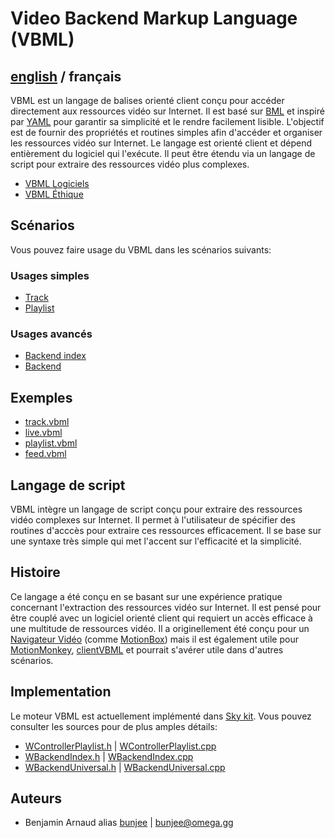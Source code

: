 # Video Backend Markup Language (VBML)

## [english](../README.md) / français

VBML est un langage de balises orienté client conçu pour accéder directement aux ressources vidéo
sur Internet. Il est basé sur [BML](https://github.com/omega-gg/BML) et inspiré par [YAML](https://fr.wikipedia.org/wiki/YAML)
pour garantir sa simplicité et le rendre facilement lisible. L'objectif est de fournir des
propriétés et routines simples afin d'accéder et organiser les ressources vidéo sur Internet. Le
langage est orienté client et dépend entièrement du logiciel qui l'exécute. Il peut être étendu via
un langage de script pour extraire des ressources vidéo plus complexes.

- [VBML Logiciels](software.md)
- [VBML Éthique](ethics.md)

## Scénarios

Vous pouvez faire usage du VBML dans les scénarios suivants:

### Usages simples

- [Track](../doc/track.md)
- [Playlist](../doc/playlist.md)

### Usages avancés

- [Backend index](../doc/index.md)
- [Backend](../doc/backend.md)

## Exemples

- [track.vbml](../samples/track.vbml)
- [live.vbml](../samples/live.vbml)
- [playlist.vbml](../samples/playlist.vbml)
- [feed.vbml](../samples/feed.vbml)

## Langage de script

VBML intègre un langage de script conçu pour extraire des ressources vidéo complexes sur Internet.
Il permet à l'utilisateur de spécifier des routines d'acccès pour extraire ces ressources
efficacement. Il se base sur une syntaxe très simple qui met l'accent sur l'efficacité et la
simplicité.

## Histoire

Ce langage a été conçu en se basant sur une expérience pratique concernant l'extraction des
ressources vidéo sur Internet. Il est pensé pour être couplé avec un logiciel orienté client qui
requiert un accès efficace à une multitude de ressources vidéo. Il a originellement été conçu pour
un [Navigateur Vidéo](https://omega.gg/about/VideoBrowser/fr) (comme [MotionBox](https://omega.gg/MotionBox/fr))
mais il est également utile pour [MotionMonkey](https://omega.gg/MotionMonkey/fr), [clientVBML](https://omega.gg/clientVBML)
et pourrait s'avérer utile dans d'autres scénarios.

## Implementation

Le moteur VBML est actuellement implémenté dans [Sky kit](https://omega.gg/Sky/fr). Vous pouvez
consulter les sources pour de plus amples détails:

- [WControllerPlaylist.h](https://github.com/omega-gg/Sky/blob/master/src/SkGui/src/controllers/WControllerPlaylist.h)
| [WControllerPlaylist.cpp](https://github.com/omega-gg/Sky/blob/master/src/SkGui/src/controllers/WControllerPlaylist.cpp)
- [WBackendIndex.h](https://github.com/omega-gg/Sky/blob/master/src/SkBackend/src/io/WBackendIndex.h)
| [WBackendIndex.cpp](https://github.com/omega-gg/Sky/blob/master/src/SkBackend/src/io/WBackendIndex.cpp)
- [WBackendUniversal.h](https://github.com/omega-gg/Sky/blob/master/src/SkBackend/src/media/WBackendUniversal.h)
| [WBackendUniversal.cpp](https://github.com/omega-gg/Sky/blob/master/src/SkBackend/src/media/WBackendUniversal.cpp)

## Auteurs

- Benjamin Arnaud alias [bunjee](https://bunjee.me/fr) | <bunjee@omega.gg>
